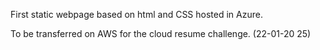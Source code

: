 First static webpage based on html and CSS hosted in Azure.

To be transferred on AWS for the cloud resume challenge. (22-01-20 25)

